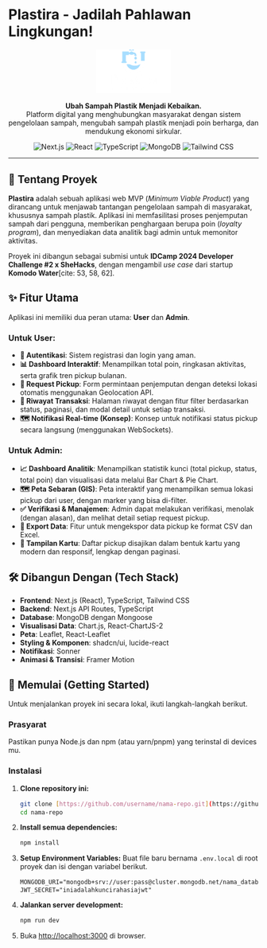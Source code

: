 # Plastira - Jadilah Pahlawan Lingkungan!

<p align="center">
  <img src="/public/img/Logo Plastira.png" alt="Plastira Logo" width="150"/>
</p>

<p align="center">
  <strong>Ubah Sampah Plastik Menjadi Kebaikan.</strong><br/>
  Platform digital yang menghubungkan masyarakat dengan sistem pengelolaan sampah, mengubah sampah plastik menjadi poin berharga, dan mendukung ekonomi sirkular.
</p>

<p align="center">
  <img src="https://img.shields.io/badge/Next.js-000000?style=for-the-badge&logo=nextdotjs&logoColor=white" alt="Next.js">
  <img src="https://img.shields.io/badge/React-20232A?style=for-the-badge&logo=react&logoColor=61DAFB" alt="React">
  <img src="https://img.shields.io/badge/TypeScript-3178C6?style=for-the-badge&logo=typescript&logoColor=white" alt="TypeScript">
  <img src="https://img.shields.io/badge/MongoDB-47A248?style=for-the-badge&logo=mongodb&logoColor=white" alt="MongoDB">
  <img src="https://img.shields.io/badge/Tailwind_CSS-38B2AC?style=for-the-badge&logo=tailwind-css&logoColor=white" alt="Tailwind CSS">
</p>

---

## 🚀 Tentang Proyek

**Plastira** adalah sebuah aplikasi web MVP (*Minimum Viable Product*) yang dirancang untuk menjawab tantangan pengelolaan sampah di masyarakat, khususnya sampah plastik. Aplikasi ini memfasilitasi proses penjemputan sampah dari pengguna, memberikan penghargaan berupa poin (*loyalty program*), dan menyediakan data analitik bagi admin untuk memonitor aktivitas.

Proyek ini dibangun sebagai submisi untuk **IDCamp 2024 Developer Challenge #2 x SheHacks**, dengan mengambil *use case* dari startup **Komodo Water**[cite: 53, 58, 62].

## ✨ Fitur Utama

Aplikasi ini memiliki dua peran utama: **User** dan **Admin**.

### Untuk User:
- **🔐 Autentikasi**: Sistem registrasi dan login yang aman.
- **📊 Dashboard Interaktif**: Menampilkan total poin, ringkasan aktivitas, serta grafik tren pickup bulanan.
- **📍 Request Pickup**: Form permintaan penjemputan dengan deteksi lokasi otomatis menggunakan Geolocation API.
- **📜 Riwayat Transaksi**: Halaman riwayat dengan fitur filter berdasarkan status, paginasi, dan modal detail untuk setiap transaksi.
- **🗺️ Notifikasi Real-time (Konsep)**: Konsep untuk notifikasi status pickup secara langsung (menggunakan WebSockets).

### Untuk Admin:
- **📈 Dashboard Analitik**: Menampilkan statistik kunci (total pickup, status, total poin) dan visualisasi data melalui Bar Chart & Pie Chart.
- **🗺️ Peta Sebaran (GIS)**: Peta interaktif yang menampilkan semua lokasi pickup dari user, dengan marker yang bisa di-filter.
- **✅ Verifikasi & Manajemen**: Admin dapat melakukan verifikasi, menolak (dengan alasan), dan melihat detail setiap request pickup.
- **📑 Export Data**: Fitur untuk mengekspor data pickup ke format CSV dan Excel.
- **📇 Tampilan Kartu**: Daftar pickup disajikan dalam bentuk kartu yang modern dan responsif, lengkap dengan paginasi.

## 🛠️ Dibangun Dengan (Tech Stack)

- **Frontend**: Next.js (React), TypeScript, Tailwind CSS
- **Backend**: Next.js API Routes, TypeScript
- **Database**: MongoDB dengan Mongoose
- **Visualisasi Data**: Chart.js, React-ChartJS-2
- **Peta**: Leaflet, React-Leaflet
- **Styling & Komponen**: shadcn/ui, lucide-react
- **Notifikasi**: Sonner
- **Animasi & Transisi**: Framer Motion

## 🏁 Memulai (Getting Started)

Untuk menjalankan proyek ini secara lokal, ikuti langkah-langkah berikut.

### Prasyarat

Pastikan punya Node.js dan npm (atau yarn/pnpm) yang terinstal di devices mu.

### Instalasi

1.  **Clone repository ini:**
    ```bash
    git clone [https://github.com/username/nama-repo.git](https://github.com/username/nama-repo.git)
    cd nama-repo
    ```
2.  **Install semua dependencies:**
    ```bash
    npm install
    ```
3.  **Setup Environment Variables:**
    Buat file baru bernama `.env.local` di root proyek dan isi dengan variabel berikut.
    ```env
    MONGODB_URI="mongodb+srv://user:pass@cluster.mongodb.net/nama_database"
    JWT_SECRET="iniadalahkuncirahasiajwt"
    ```
4.  **Jalankan server development:**
    ```bash
    npm run dev
    ```
5.  Buka [http://localhost:3000](http://localhost:3000) di browser.
